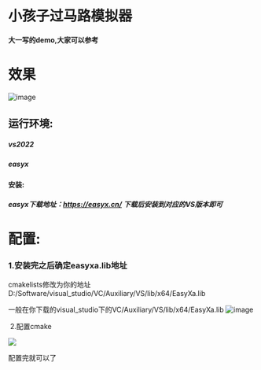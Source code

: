 # 小孩子过马路模拟器
#### 大一写的demo,大家可以参考

# 效果 

![image](https://github.com/foryearslater/crossing_guard_joe/blob/main/image-20250612173100084.png)

## 运行环境:

##### vs2022  

##### easyx

#### 安装:

##### easyx下载地址：https://easyx.cn/          下载后安装到对应的VS版本即可

# 配置:

### 1.安装完之后确定easyxa.lib地址

 cmakelists修改为你的地址D:/Software/visual_studio/VC/Auxiliary/VS/lib/x64/EasyXa.lib

一般在你下载的visual_studio下的VC/Auxiliary/VS/lib/x64/EasyXa.lib
![image](https://github.com/foryearslater/crossing_guard_joe/blob/main/image-20250612173111943.png)

​    2.配置cmake

![](C:\Users\nichenglong\AppData\Roaming\Typora\typora-user-images\image-20250612173111943.png)

配置完就可以了

